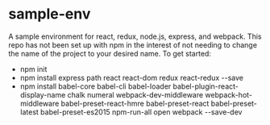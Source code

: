 # sample-env
A sample environment for react, redux, node.js, express, and webpack.
This repo has not been set up with npm in the interest of not needing to change the name of the project to your desired name.
To get started:
  - npm init
  - npm install express path react react-dom redux react-redux --save
  - npm install babel-core babel-cli babel-loader babel-plugin-react-display-name chalk numeral webpack-dev-middleware webpack-hot-middleware babel-preset-react-hmre babel-preset-react babel-preset-latest babel-preset-es2015 npm-run-all open webpack --save-dev

